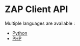 # ZAP Client API 

Multiple languages are available : 
 - [Python](python/zap-client/README.md)
 - [PHP](php/zap-client/README.md)
